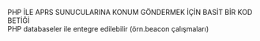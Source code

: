 PHP İLE APRS SUNUCULARINA KONUM GÖNDERMEK İÇİN BASİT BİR KOD BETİĞİ<br>
PHP databaseler ile entegre edilebilir (örn.beacon çalışmaları)
